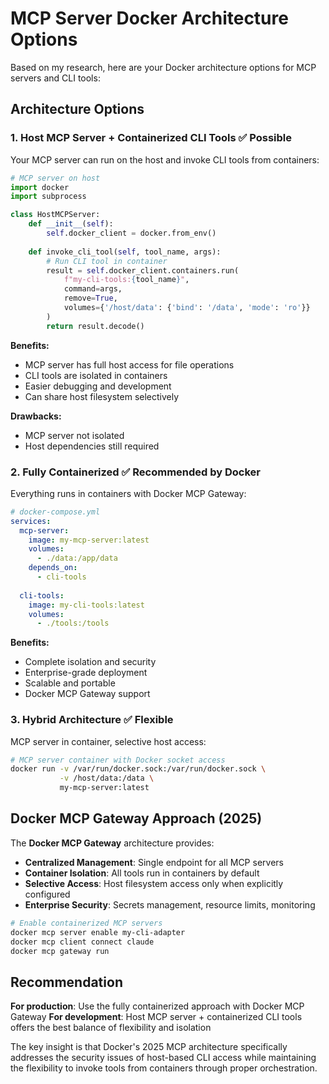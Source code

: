 # MCP Server Docker Architecture Options

Based on my research, here are your Docker architecture options for MCP servers and CLI tools:

## Architecture Options

### 1. **Host MCP Server + Containerized CLI Tools** ✅ **Possible**

Your MCP server can run on the host and invoke CLI tools from containers:

```python
# MCP server on host
import docker
import subprocess

class HostMCPServer:
    def __init__(self):
        self.docker_client = docker.from_env()
    
    def invoke_cli_tool(self, tool_name, args):
        # Run CLI tool in container
        result = self.docker_client.containers.run(
            f"my-cli-tools:{tool_name}",
            command=args,
            remove=True,
            volumes={'/host/data': {'bind': '/data', 'mode': 'ro'}}
        )
        return result.decode()
```

**Benefits:**
- MCP server has full host access for file operations
- CLI tools are isolated in containers
- Easier debugging and development
- Can share host filesystem selectively

**Drawbacks:**
- MCP server not isolated
- Host dependencies still required

### 2. **Fully Containerized** ✅ **Recommended by Docker**

Everything runs in containers with Docker MCP Gateway:

```yaml
# docker-compose.yml
services:
  mcp-server:
    image: my-mcp-server:latest
    volumes:
      - ./data:/app/data
    depends_on:
      - cli-tools
      
  cli-tools:
    image: my-cli-tools:latest
    volumes:
      - ./tools:/tools
```

**Benefits:**
- Complete isolation and security
- Enterprise-grade deployment
- Scalable and portable
- Docker MCP Gateway support

### 3. **Hybrid Architecture** ✅ **Flexible**

MCP server in container, selective host access:

```bash
# MCP server container with Docker socket access
docker run -v /var/run/docker.sock:/var/run/docker.sock \
           -v /host/data:/data \
           my-mcp-server:latest
```

## Docker MCP Gateway Approach (2025)

The **Docker MCP Gateway** architecture provides:

- **Centralized Management**: Single endpoint for all MCP servers
- **Container Isolation**: All tools run in containers by default  
- **Selective Access**: Host filesystem access only when explicitly configured
- **Enterprise Security**: Secrets management, resource limits, monitoring

```bash
# Enable containerized MCP servers
docker mcp server enable my-cli-adapter
docker mcp client connect claude
docker mcp gateway run
```

## Recommendation

**For production**: Use the fully containerized approach with Docker MCP Gateway
**For development**: Host MCP server + containerized CLI tools offers the best balance of flexibility and isolation

The key insight is that Docker's 2025 MCP architecture specifically addresses the security issues of host-based CLI access while maintaining the flexibility to invoke tools from containers through proper orchestration.